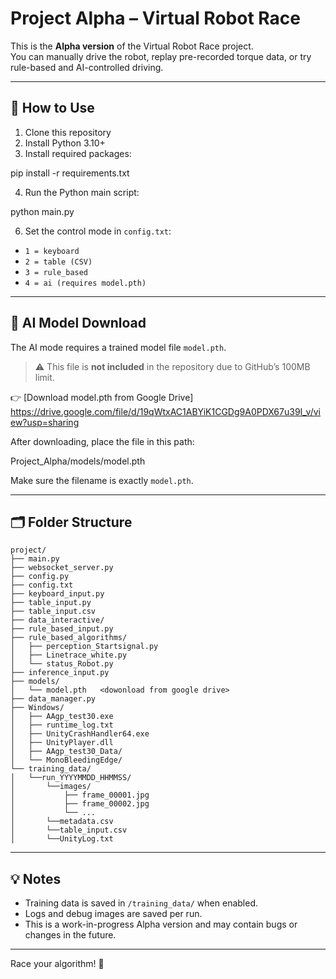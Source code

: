 # Project Alpha – Virtual Robot Race

This is the **Alpha version** of the Virtual Robot Race project.  
You can manually drive the robot, replay pre-recorded torque data, or try rule-based and AI-controlled driving.

---

## 🚀 How to Use

1. Clone this repository
2. Install Python 3.10+
3. Install required packages:

pip install -r requirements.txt

4. Run the Python main script:

python main.py

6. Set the control mode in `config.txt`:
- `1 = keyboard`
- `2 = table (CSV)`
- `3 = rule_based`
- `4 = ai (requires model.pth)`

---

## 🧠 AI Model Download

The AI mode requires a trained model file `model.pth`.

> ⚠️ This file is **not included** in the repository due to GitHub’s 100MB limit.

👉 [Download model.pth from Google Drive] https://drive.google.com/file/d/19qWtxAC1ABYiK1CGDg9A0PDX67u39I_v/view?usp=sharing


After downloading, place the file in this path:

Project_Alpha/models/model.pth



Make sure the filename is exactly `model.pth`.

---

## 🗂 Folder Structure

```
project/
├── main.py
├── websocket_server.py
├── config.py
├── config.txt
├── keyboard_input.py
├── table_input.py
├── table_input.csv
├── data_interactive/
├── rule_based_input.py
├── rule_based_algorithms/
│   ├── perception_Startsignal.py
│   ├── Linetrace_white.py
│   └── status_Robot.py
├── inference_input.py
├── models/
│   └── model.pth   <dowonload from google drive>
├── data_manager.py
├── Windows/
│   ├── AAgp_test30.exe
│   ├── runtime_log.txt
│   ├── UnityCrashHandler64.exe
│   ├── UnityPlayer.dll
│   ├── AAgp_test30_Data/
│   └── MonoBleedingEdge/
└── training_data/
│   └──run_YYYYMMDD_HHMMSS/
│       └──images/
│           ├── frame_00001.jpg
│           ├── frame_00002.jpg
│           └── ...
│       └──metadata.csv
│       └──table_input.csv
│       └──UnityLog.txt   
```

---

## 💡 Notes

- Training data is saved in `/training_data/` when enabled.
- Logs and debug images are saved per run.
- This is a work-in-progress Alpha version and may contain bugs or changes in the future.

---

Race your algorithm! 🏁

